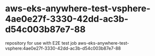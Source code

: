 # aws-eks-anywhere-test-vsphere-4ae0e27f-3330-42dd-ac3b-d54c003b87e7-88
repository for use with E2E test job aws-eks-anywhere-test-vsphere:4ae0e27f-3330-42dd-ac3b-d54c003b87e7-88
